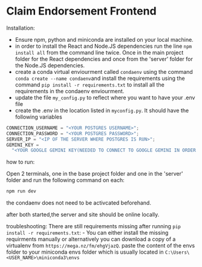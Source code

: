 # Claim Endorsement Frontend

Installation:

- Ensure npm, python and miniconda are installed on your local machine.
- in order to install the React and Node.JS dependencies run the line `npm install all` from the command line twice. Once in the main project folder for the React dependencies and once from the 'server' folder for the Node.JS dependencies.
- create a conda virtual enviourment called `condaenv` using the command `conda create --name condaenv`and install the requirements using the command `pip install -r requirements.txt` to install all the requirements in the condaenv enviourment.
- update the file `my_config.py` to reflect where you want to have your .env file
- create the .env in the location listed in `myconfig.py`. It should have the following variables

```js
CONNECTION_USERNAME = "<YOUR POSTGRES USERNAME>";
CONNECTION_PASSWORD = "<YOUR POSTGRES PASSWORD>";
SERVER_IP = "<IP OF THE SERVER WHERE POSTGRES IS RUN>";
GEMINI_KEY =
  "<YOUR GOOGLE GEMINI KEY(NEEDED TO CONNECT TO GOOGLE GEMINI IN ORDER TO GET EXPLANATIONS)>";
```

how to run:

Open 2 terminals, one in the base project folder and one in the 'server' folder and run the following command on each:

```js
npm run dev
```

the condaenv does not need to be activcated beforehand.

after both started,the server and site should be online locally.

troubleshooting:
There are still requirements missing after running `pip install -r requirements.txt`: - You can either install the missing requirments manually or alternatively you can download a copy of a virtualenv from `https://mega.nz/fm/ehgVjazQ`. paste the content of the envs folder to your miniconda envs folder which is usually located in `C:\Users\<USER_NAME>\miniconda3\envs`
